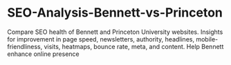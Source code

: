 # SEO-Analysis-Bennett-vs-Princeton
Compare SEO health of Bennett and Princeton University websites. Insights for improvement in page speed, newsletters, authority, headlines, mobile-friendliness, visits, heatmaps, bounce rate, meta, and content. Help Bennett enhance online presence
